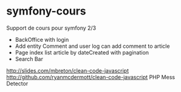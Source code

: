 # symfony-cours
Support de cours pour symfony 2/3

* BackOffice with login
* Add entity Comment and user log can add comment to article
* Page index list article by dateCreated with pagination
* Search Bar 

http://slides.com/mbreton/clean-code-javascript
http://github.com/ryanmcdermott/clean-code-javascript
PHP Mess Detector
